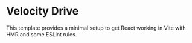 # Velocity Drive

This template provides a minimal setup to get React working in Vite with HMR and some ESLint rules.
